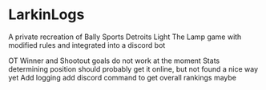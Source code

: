 # LarkinLogs
A private recreation of Bally Sports Detroits Light The Lamp game with modified rules and integrated into a discord bot


OT Winner and Shootout goals do not work at the moment
Stats determining position should probably get it online, but not found a nice way yet
Add logging
add discord command to get overall rankings maybe